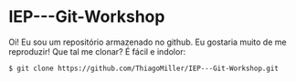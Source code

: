 # IEP---Git-Workshop

Oi! Eu sou um repositório armazenado no github.
Eu gostaria muito de me reproduzir! Que tal me clonar? É fácil e indolor:

`$ git clone https://github.com/ThiagoMiller/IEP---Git-Workshop.git`
